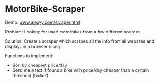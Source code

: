 MotorBike-Scraper
=================

Demo: www.alexyy.com/scraper.html

Problem: Looking for used motorbikes from a few different sources.

Solution: Create a scraper which scrapes all the info from all websites and displays in a browser nicely.

Functions to implement: 
* Sort by cheapest price/day
* Send me a text if found a bike with price/day cheaper than a certain threshold (twilio?)
